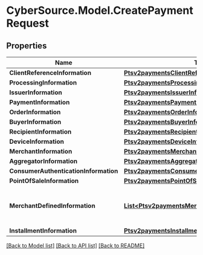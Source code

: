 # CyberSource.Model.CreatePaymentRequest
## Properties

Name | Type | Description | Notes
------------ | ------------- | ------------- | -------------
**ClientReferenceInformation** | [**Ptsv2paymentsClientReferenceInformation**](Ptsv2paymentsClientReferenceInformation.md) |  | [optional] 
**ProcessingInformation** | [**Ptsv2paymentsProcessingInformation**](Ptsv2paymentsProcessingInformation.md) |  | [optional] 
**IssuerInformation** | [**Ptsv2paymentsIssuerInformation**](Ptsv2paymentsIssuerInformation.md) |  | [optional] 
**PaymentInformation** | [**Ptsv2paymentsPaymentInformation**](Ptsv2paymentsPaymentInformation.md) |  | [optional] 
**OrderInformation** | [**Ptsv2paymentsOrderInformation**](Ptsv2paymentsOrderInformation.md) |  | [optional] 
**BuyerInformation** | [**Ptsv2paymentsBuyerInformation**](Ptsv2paymentsBuyerInformation.md) |  | [optional] 
**RecipientInformation** | [**Ptsv2paymentsRecipientInformation**](Ptsv2paymentsRecipientInformation.md) |  | [optional] 
**DeviceInformation** | [**Ptsv2paymentsDeviceInformation**](Ptsv2paymentsDeviceInformation.md) |  | [optional] 
**MerchantInformation** | [**Ptsv2paymentsMerchantInformation**](Ptsv2paymentsMerchantInformation.md) |  | [optional] 
**AggregatorInformation** | [**Ptsv2paymentsAggregatorInformation**](Ptsv2paymentsAggregatorInformation.md) |  | [optional] 
**ConsumerAuthenticationInformation** | [**Ptsv2paymentsConsumerAuthenticationInformation**](Ptsv2paymentsConsumerAuthenticationInformation.md) |  | [optional] 
**PointOfSaleInformation** | [**Ptsv2paymentsPointOfSaleInformation**](Ptsv2paymentsPointOfSaleInformation.md) |  | [optional] 
**MerchantDefinedInformation** | [**List&lt;Ptsv2paymentsMerchantDefinedInformation&gt;**](Ptsv2paymentsMerchantDefinedInformation.md) | The description for this field is not available. | [optional] 
**InstallmentInformation** | [**Ptsv2paymentsInstallmentInformation**](Ptsv2paymentsInstallmentInformation.md) |  | [optional] 

[[Back to Model list]](../README.md#documentation-for-models) [[Back to API list]](../README.md#documentation-for-api-endpoints) [[Back to README]](../README.md)

